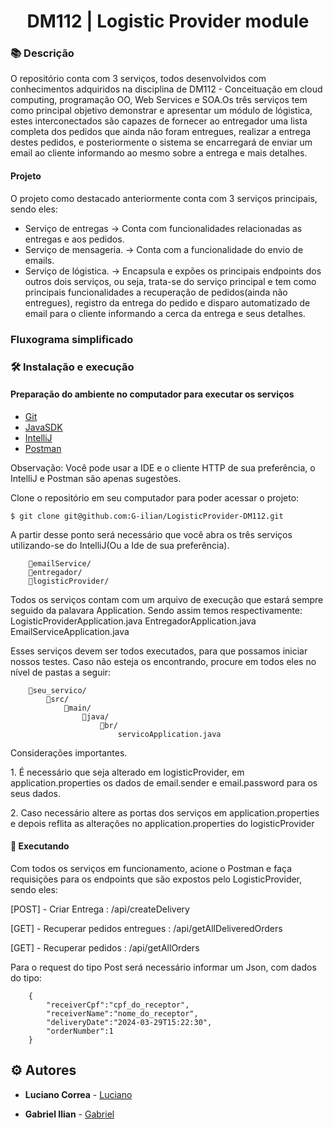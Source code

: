 <h1 align="center">DM112 | Logistic Provider module</h1>

### :books: Descrição
<p>O repositório conta com 3 serviços, todos desenvolvidos com conhecimentos adquiridos na disciplina de DM112 - Conceituação em cloud computing, programação OO, Web Services e SOA.Os três serviços tem como principal objetivo demonstrar e apresentar um módulo de lógistica, estes interconectados são capazes de fornecer ao entregador uma lista completa dos pedidos que ainda não foram entregues, realizar a entrega destes pedidos, e posteriormente o sistema se encarregará de enviar um email ao cliente informando ao mesmo sobre a entrega e mais detalhes. </p>

#### Projeto
O projeto como destacado anteriormente conta com 3 serviços principais, sendo eles:
- Serviço de entregas -> Conta com funcionalidades relacionadas as entregas e aos pedidos.
- Serviço de mensageria. -> Conta com a funcionalidade do envio de emails.
- Serviço de lógistica. -> Encapsula e expões os principais endpoints dos outros dois serviços, ou seja, trata-se do serviço principal e tem como principais funcionalidades a recuperação de pedidos(ainda não entregues), registro da entrega do pedido e disparo automatizado de email para o cliente informando a cerca da entrega e seus detalhes.

### Fluxograma simplificado

### :hammer_and_wrench: Instalação e execução
#### Preparação do ambiente no computador para executar os serviços
- [Git](https://git-scm.com/)
- [JavaSDK](https://www.oracle.com/java/technologies/downloads/)
- [IntelliJ](https://www.jetbrains.com/pt-br/idea/download/)
- [Postman](https://www.postman.com/downloads/)

Observação: Você pode usar a IDE e o cliente HTTP de sua preferência, o IntelliJ e Postman são apenas sugestões.

Clone o repositório em seu computador para poder acessar o projeto:
```
$ git clone git@github.com:G-ilian/LogisticProvider-DM112.git
```

A partir desse ponto será necessário que você abra os três serviços utilizando-se do IntelliJ(Ou a Ide de sua preferência).
```
    📂emailService/
    📂entregador/
    📂logisticProvider/
```  
Todos os serviços contam com um arquivo de execução que estará sempre seguido da palavara Application. Sendo assim temos respectivamente:
LogisticProviderApplication.java
EntregadorApplication.java
EmailServiceApplication.java

Esses serviços devem ser todos executados, para que possamos iniciar nossos testes. Caso não esteja os encontrando, procure em todos eles no nível de pastas a seguir:
```
    📂seu_servico/
        📂src/
            📂main/
                📂java/
                    📂br/
                        servicoApplication.java
```

Considerações importantes.
<p> 1. É necessário que seja alterado em logisticProvider, em application.properties os dados de email.sender e email.password para os seus dados. </p>
<p>2. Caso necessário altere as portas dos serviços em application.properties e depois reflita as alterações no application.properties do logisticProvider</p>

#### 🚀 Executando
<p>Com todos os serviços em funcionamento, acione o Postman e faça requisições para os endpoints que são expostos pelo LogisticProvider, sendo eles: </p>
<p> [POST] - Criar Entrega : /api/createDelivery </p>
<p> [GET] - Recuperar pedidos entregues : /api/getAllDeliveredOrders </p>
<p> [GET] - Recuperar pedidos : /api/getAllOrders </p>

Para o request do tipo Post será necessário informar um Json, com dados do tipo:
```
    {
        "receiverCpf":"cpf_do_receptor",
        "receiverName":"nome_do_receptor",
        "deliveryDate":"2024-03-29T15:22:30",
        "orderNumber":1
    }
```


## :gear: Autores

* **Luciano Correa** - [Luciano](https://github.com/LuciMito)

* **Gabriel Ilian** - [Gabriel](https://github.com/G-ilian) 